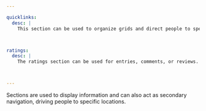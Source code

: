 ```yaml
---

quicklinks:
  desc: |
    This section can be used to organize grids and direct people to specific pages rapidly.



ratings:
  desc: |
    The ratings section can be used for entries, comments, or reviews.



---
```


Sections are used to display information and can also act as secondary navigation, driving people to specific locations.
